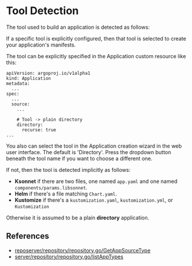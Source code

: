 # Tool Detection

The tool used to build an application is detected as follows:

If a specific tool is explicitly configured, then that tool is selected to create your application's manifests.

The tool can be explicitly specified in the Application custom resource like this:
```
apiVersion: argoproj.io/v1alpha1
kind: Application
metadata:
  ...
spec:
  ...
  source:
    ...
    
    # Tool -> plain directory
    directory:
      recurse: true
...
```

You also can select the tool in the Application creation wizard in the web user interface. The default is 'Directory'. Press the dropdown button beneath the tool name if you want to choose a different one.


If not, then the tool is detected implicitly as follows:

* **Ksonnet** if there are two files, one named `app.yaml` and one named `components/params.libsonnet`.
* **Helm** if there's a file matching `Chart.yaml`. 
* **Kustomize** if there's a `kustomization.yaml`, `kustomization.yml`, or `Kustomization`

Otherwise it is assumed to be a plain **directory** application. 

## References

* [reposerver/repository/repository.go/GetAppSourceType](https://github.com/newrelic-forks/argo-cd/blob/master/reposerver/repository/repository.go#L286)
* [server/repository/repository.go/listAppTypes](https://github.com/newrelic-forks/argo-cd/blob/master/server/repository/repository.go#L97)
